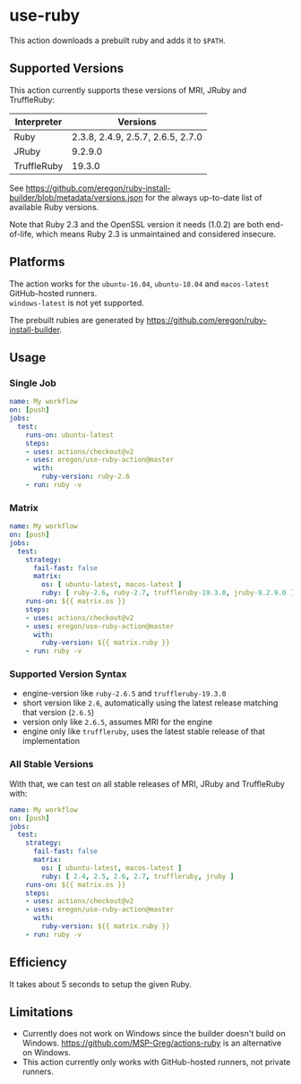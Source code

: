 # use-ruby

This action downloads a prebuilt ruby and adds it to `$PATH`.

## Supported Versions

This action currently supports these versions of MRI, JRuby and TruffleRuby:

| Interpreter | Versions |
| ----------- | -------- |
| Ruby | 2.3.8, 2.4.9, 2.5.7, 2.6.5, 2.7.0 |
| JRuby | 9.2.9.0 |
| TruffleRuby  | 19.3.0 |

See https://github.com/eregon/ruby-install-builder/blob/metadata/versions.json
for the always up-to-date list of available Ruby versions.

Note that Ruby 2.3 and the OpenSSL version it needs (1.0.2) are both end-of-life,
which means Ruby 2.3 is unmaintained and considered insecure.

## Platforms

The action works for the `ubuntu-16.04`, `ubuntu-18.04` and `macos-latest` GitHub-hosted runners.  
`windows-latest` is not yet supported.

The prebuilt rubies are generated by https://github.com/eregon/ruby-install-builder.

## Usage

### Single Job

```yaml
name: My workflow
on: [push]
jobs:
  test:
    runs-on: ubuntu-latest
    steps:
    - uses: actions/checkout@v2
    - uses: eregon/use-ruby-action@master
      with:
        ruby-version: ruby-2.6
    - run: ruby -v
```

### Matrix

```yaml
name: My workflow
on: [push]
jobs:
  test:
    strategy:
      fail-fast: false
      matrix:
        os: [ ubuntu-latest, macos-latest ]
        ruby: [ ruby-2.6, ruby-2.7, truffleruby-19.3.0, jruby-9.2.9.0 ]
    runs-on: ${{ matrix.os }}
    steps:
    - uses: actions/checkout@v2
    - uses: eregon/use-ruby-action@master
      with:
        ruby-version: ${{ matrix.ruby }}
    - run: ruby -v
```

### Supported Version Syntax

* engine-version like `ruby-2.6.5` and `truffleruby-19.3.0`
* short version like `2.6`, automatically using the latest release matching that version (`2.6.5`)
* version only like `2.6.5`, assumes MRI for the engine
* engine only like `truffleruby`, uses the latest stable release of that implementation

### All Stable Versions

With that, we can test on all stable releases of MRI, JRuby and TruffleRuby with:

```yaml
name: My workflow
on: [push]
jobs:
  test:
    strategy:
      fail-fast: false
      matrix:
        os: [ ubuntu-latest, macos-latest ]
        ruby: [ 2.4, 2.5, 2.6, 2.7, truffleruby, jruby ]
    runs-on: ${{ matrix.os }}
    steps:
    - uses: actions/checkout@v2
    - uses: eregon/use-ruby-action@master
      with:
        ruby-version: ${{ matrix.ruby }}
    - run: ruby -v
```

## Efficiency

It takes about 5 seconds to setup the given Ruby.

## Limitations

* Currently does not work on Windows since the builder doesn't build on Windows.
  https://github.com/MSP-Greg/actions-ruby is an alternative on Windows.
* This action currently only works with GitHub-hosted runners, not private runners.
